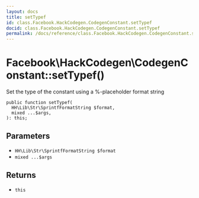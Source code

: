```yaml
---
layout: docs
title: setTypef
id: class.Facebook.HackCodegen.CodegenConstant.setTypef
docid: class.Facebook.HackCodegen.CodegenConstant.setTypef
permalink: /docs/reference/class.Facebook.HackCodegen.CodegenConstant.setTypef/
---
```

# Facebook\\HackCodegen\\CodegenConstant::setTypef()




Set the type of the constant using a %-placeholder format string




``` Hack
public function setTypef(
  HH\Lib\Str\SprintfFormatString $format,
  mixed ...$args,
): this;
```




## Parameters




+ ` HH\Lib\Str\SprintfFormatString $format `
+ ` mixed ...$args `




## Returns




* ` this `